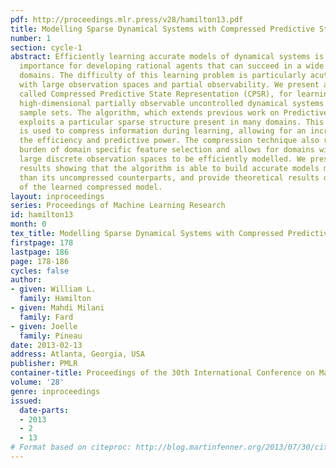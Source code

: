 ```yaml
---
pdf: http://proceedings.mlr.press/v28/hamilton13.pdf
title: Modelling Sparse Dynamical Systems with Compressed Predictive State Representations
number: 1
section: cycle-1
abstract: Efficiently learning accurate models of dynamical systems is of central
  importance for developing rational agents that can succeed in a wide range of challenging
  domains. The difficulty of this learning problem is particularly acute in settings
  with large observation spaces and partial observability. We present a new algorithm,
  called Compressed Predictive State Representation (CPSR), for learning models of
  high-dimensional partially observable uncontrolled dynamical systems from small
  sample sets. The algorithm, which extends previous work on Predictive State Representations,
  exploits a particular sparse structure present in many domains. This sparse structure
  is used to compress information during learning, allowing for an increase in both
  the efficiency and predictive power. The compression technique also relieves the
  burden of domain specific feature selection and allows for domains with extremely
  large discrete observation spaces to be efficiently modelled. We present empirical
  results showing that the algorithm is able to build accurate models more efficiently
  than its uncompressed counterparts, and provide theoretical results on the accuracy
  of the learned compressed model.
layout: inproceedings
series: Proceedings of Machine Learning Research
id: hamilton13
month: 0
tex_title: Modelling Sparse Dynamical Systems with Compressed Predictive State Representations
firstpage: 178
lastpage: 186
page: 178-186
cycles: false
author:
- given: William L.
  family: Hamilton
- given: Mahdi Milani
  family: Fard
- given: Joelle
  family: Pineau
date: 2013-02-13
address: Atlanta, Georgia, USA
publisher: PMLR
container-title: Proceedings of the 30th International Conference on Machine Learning
volume: '28'
genre: inproceedings
issued:
  date-parts:
  - 2013
  - 2
  - 13
# Format based on citeproc: http://blog.martinfenner.org/2013/07/30/citeproc-yaml-for-bibliographies/
---
```

